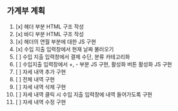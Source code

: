 ## 가계부 계획

1. [x]  헤더 부분 HTML 구조 작성
2. [x]  바디 부분 HTML 구조 작성
3. [x]  헤더의 연월 부분에 대한 JS 구현
4. [x]  수입 지출 입력창에서 현재 날짜 불러오기
5. [ ]  수입 지출 입력창에서 결제 수단, 분류 카테고리화
6. [ ]  수입지출 입력창에서 +, - 부분 JS 구현, 활성화 버튼 활성화 JS 구현
7. [ ]  자세 내역 추가 구현
8. [ ]  전체 내역 구현
9. [ ]  자세 내역 삭제 구현
10. [ ] 자세 내역 클릭 시 수입 지출 입력창에 내역 들어가도록 구현
11. [ ] 자세 내역 수정 구현